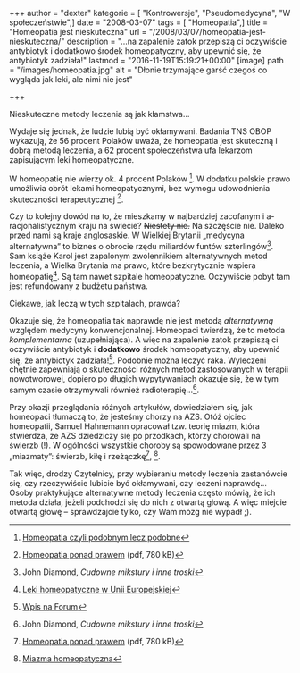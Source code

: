 +++
author = "dexter"
kategorie = [ "Kontrowersje", "Pseudomedycyna", "W społeczeństwie",]
date = "2008-03-07"
tags = [ "Homeopatia",]
title = "Homeopatia jest nieskuteczna"
url = "/2008/03/07/homeopatia-jest-nieskuteczna/"
description = "…na zapalenie zatok przepiszą ci oczywiście antybiotyk i dodatkowo środek homeopatyczny, aby upewnić się, że antybiotyk zadziała!"
lastmod = "2016-11-19T15:19:21+00:00"
[image]
path = "/images/homeopatia.jpg"
alt = "Dłonie trzymające garść czegoś co wygląda jak leki, ale nimi nie jest"

+++

Nieskuteczne metody leczenia są jak kłamstwa&#8230;

Wydaje się jednak, że ludzie lubią być okłamywani. Badania TNS OBOP wykazują, że
56 procent Polaków uważa, że homeopatia jest skuteczną i dobrą metodą leczenia,
a 62 procent społeczeństwa ufa lekarzom zapisującym leki homeopatyczne.

<!--more-->

W homeopatię nie wierzy ok. 4 procent Polaków [^1]. W dodatku polskie prawo
umożliwia obrót lekami homeopatycznymi, bez wymogu udowodnienia skuteczności
terapeutycznej [^2].

Czy to kolejny dowód na to, że mieszkamy w najbardziej zacofanym i
a-racjonalistycznym kraju na świecie? <del>Niestety nie.</del> Na szczęście nie.
Daleko przed nami są kraje anglosaskie. W Wielkiej Brytanii &#8222;medycyna
alternatywna&#8221; to biznes o obrocie rzędu miliardów funtów szterlingów[^3].
Sam książe Karol jest zapalonym zwolennikiem alternatywnych metod leczenia, a
Wielka Brytania ma prawo, które bezkrytycznie wspiera homeopatię[^4]. Są tam
nawet szpitale homeopatyczne. Oczywiście pobyt tam jest refundowany z budżetu
państwa.

Ciekawe, jak leczą w tych szpitalach, prawda?

Okazuje się, że homeopatia tak naprawdę nie jest metodą _alternatywną_ względem
medycyny konwencjonalnej. Homeopaci twierdzą, że to metoda _komplementarna_
(uzupełniająca). A więc na zapalenie zatok przepiszą ci oczywiście antybiotyk i
**dodatkowo** środek homeopatyczny, aby upewnić się, że antybiotyk
zadziała![^5]. Podobnie można leczyć raka. Wyleczeni chętnie zapewniają o
skuteczności różnych metod zastosowanych w terapii nowotworowej, dopiero po
długich wypytywaniach okazuje się, że w tym samym czasie otrzymywali również
radioterapię&#8230;[^3].

Przy okazji przeglądania różnych artykułów, dowiedziałem się, jak homeopaci
tłumaczą to, że jesteśmy chorzy na AZS. Otóż ojciec homeopatii, Samuel Hahnemann
opracował tzw. teorię miazm, która stwierdza, że AZS dziedziczy się po
przodkach, którzy chorowali na świerzb (!). W ogólności wszystkie choroby są
spowodowane przez 3 &#8222;miazmaty&#8221;: świerzb, kiłę i rzeżączkę[^2], [^6].

Tak więc, drodzy Czytelnicy, przy wybieraniu metody leczenia zastanówcie się,
czy rzeczywiście lubicie być okłamywani, czy leczeni naprawdę&#8230; Osoby
praktykujące alternatywne metody leczenia często mówią, że ich metoda działa,
jeżeli podchodzi się do nich z otwartą głową. A więc miejcie otwartą głowę
&#8211; sprawdzajcie tylko, czy Wam mózg nie wypadł ;).

  [^1]: [Homeopatia czyli podobnym lecz podobne][ref1] 
  [^2]: [Homeopatia ponad prawem][ref2] (pdf, 780 kB)
  [^3]: John Diamond, _Cudowne mikstury i inne troski_
  [^4]: [Leki homeopatyczne w Unii Europejskiej][ref4]
  [^5]: [Wpis na Forum][ref5]
  [^6]: [Miazma homeopatyczna][ref6]

 [ref1]: https://web.archive.org/web/20080415200136/http://www.informacje.farmacja.pl/rec-act-wiecej-id-5417.html
 [ref2]: https://web.archive.org/web/20080415200136/http://www.sluzbazdrowia.com.pl/pdf/3556_raport-homeopatia.pdf
 [ref4]: https://web.archive.org/web/20080415200136/http://www.homeoterapia.pl/lekarze/homeopatia_ue2.htm
 [ref5]: http://www.atopowe-zapalenie.pl/forum/viewtopic.php?p=70312#70312
 [ref6]: http://pl.wikipedia.org/wiki/Miazma_homeopatyczna
